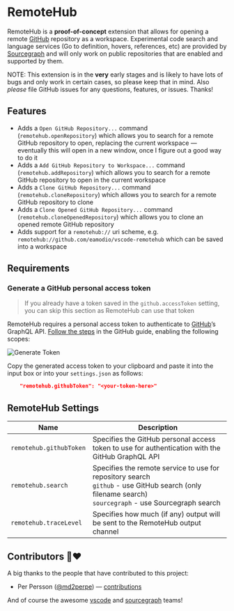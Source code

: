 # RemoteHub

RemoteHub is a **proof-of-concept** extension that allows for opening a remote [GitHub](https://github.com) repository as a workspace. Experimental code search and language services (Go to definition, hovers, references, etc) are provided by [Sourcegraph](https://sourcegraph.com) and will only work on public repositories that are enabled and supported by them.

NOTE: This extension is in the **very** early stages and is likely to have lots of bugs and only work in certain cases, so please keep that in mind. Also _please_ file GitHub issues for any questions, features, or issues. Thanks!

## Features

- Adds a `Open GitHub Repository...` command (`remotehub.openRepository`) which allows you to search for a remote GitHub repository to open, replacing the current workspace &mdash; eventually this will open in a new window, once I figure out a good way to do it
- Adds a `Add GitHub Repository to Workspace...` command (`remotehub.addRepository`) which allows you to search for a remote GitHub repository to open in the current workspace
- Adds a `Clone GitHub Repository...` command (`remotehub.cloneRepository`) which allows you to search for a remote GitHub repository to clone
- Adds a `Clone Opened GitHub Repository...` command (`remotehub.cloneOpenedRepository`) which allows you to clone an opened remote GitHub repository
- Adds support for a `remotehub://` uri scheme, e.g. `remotehub://github.com/eamodio/vscode-remotehub` which can be saved into a workspace

## Requirements

### Generate a GitHub personal access token

> If you already have a token saved in the `github.accessToken` setting, you can skip this section as RemoteHub can use that token

RemoteHub requires a personal access token to authenticate to [GitHub](https://github.com)’s GraphQL API. [Follow the steps](https://help.github.com/articles/creating-an-access-token-for-command-line-use/) in the GitHub guide, enabling the following scopes:

![Generate Token](https://raw.githubusercontent.com/eamodio/vscode-remotehub/master/images/generate-token.png)

Copy the generated access token to your clipboard and paste it into the input box or into your `settings.json` as follows:

```json
    "remotehub.githubToken": "<your-token-here>"
```

## RemoteHub Settings

| Name                    | Description                                                                                      |
| ----------------------- | ------------------------------------------------------------------------------------------------ |
| `remotehub.githubToken` | Specifies the GitHub personal access token to use for authentication with the GitHub GraphQL API |
| `remotehub.search`      | Specifies the remote service to use for repository search<br />`github` - use GitHub search (only filename search)<br />`sourcegraph` - use Sourcegraph search |
| `remotehub.traceLevel`  | Specifies how much (if any) output will be sent to the RemoteHub output channel                  |

## Contributors 🙏&#x2764;

A big thanks to the people that have contributed to this project:

- Per Persson ([@md2perpe](https://github.com/md2perpe)) &mdash; [contributions](https://github.com/eamodio/vscode-remotehub/commits?author=md2perpe)

And of course the awesome [vscode](https://github.com/Microsoft/vscode/graphs/contributors) and [sourcegraph](https://github.com/orgs/sourcegraph/people) teams!
